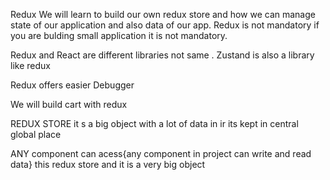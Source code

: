 Redux
We will learn to build our own redux store and how we can manage state of our application and also data of our app.
Redux is not mandatory if you are bulding small application it is not mandatory.

Redux and React are different libraries not same .
Zustand is also a library like redux

Redux offers easier Debugger

We will build cart with redux

REDUX STORE
it s a big object with a lot of data in ir its kept in central global place

ANY component can acess{any component in project can write and read data} this redux store and it is a very big object
